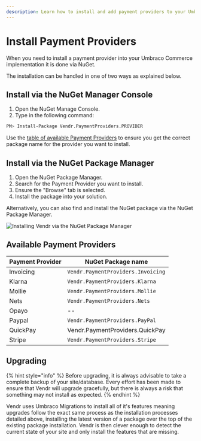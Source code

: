 ```yaml
---
description: Learn how to install and add payment providers to your Umbraco Commerce implementation.
---
```


# Install Payment Providers

When you need to install a payment provider into your Umbraco Commerce implementation it is done via NuGet.

The installation can be handled in one of two ways as explained below.

## Install via the NuGet Manager Console

1. Open the NuGet Manage Console.
2. Type in the following command:

```bash
PM> Install-Package Vendr.PaymentProviders.PROVIDER
```

Use the [table of available Payment Providers](#available-payment-providers) to ensure you get the correct package name for the provider you want to install.

## Install via the NuGet Package Manager

1. Open the NuGet Package Manager.
2. Search for the Payment Provider you want to install.
3. Ensure the "Browse" tab is selected.
4. Install the package into your solution.

Alternatively, you can also find and install the NuGet package via the NuGet Package Manager.

![Installing Vendr via the NuGet Package Manager](../media/nuget_package_manager_gui.png)

## Available Payment Providers

| Payment Provider | NuGet Package name |
| ---- | ----------- |
| Invoicing | `Vendr.PaymentProviders.Invoicing` |
| Klarna | `Vendr.PaymentProviders.Klarna` |
| Mollie | `Vendr.PaymentProviders.Mollie` |
| Nets | `Vendr.PaymentProviders.Nets` |
| Opayo | -- |
| Paypal | `Vendr.PaymentProviders.PayPal` |
| QuickPay | Vendr.PaymentProviders.QuickPay |
| Stripe | `Vendr.PaymentProviders.Stripe` |

## Upgrading

{% hint style="info" %}
Before upgrading, it is always advisable to take a complete backup of your site/database. Every effort has been made to ensure that Vendr will upgrade gracefully, but there is always a risk that something may not install as expected.
{% endhint %}

Vendr uses Umbraco Migrations to install all of it's features meaning upgrades follow the exact same process as the installation processes detailed above, installing the latest version of a package over the top of the existing package installation. Vendr is then clever enough to detect the current state of your site and only install the features that are missing.
